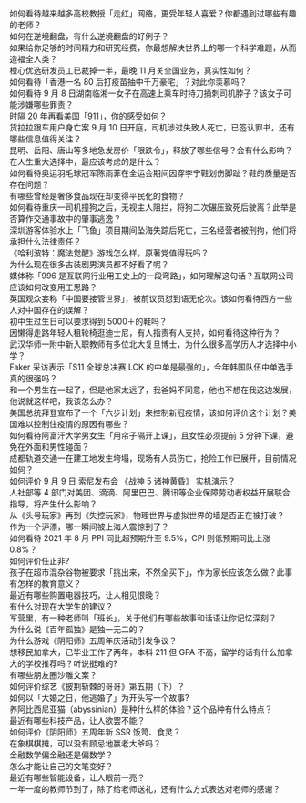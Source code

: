 如何看待越来越多高校教授「走红」网络，更受年轻人喜爱？你都遇到过哪些有趣的老师？  
如何在逆境翻盘，有什么逆境翻盘的好例子？  
如果给你足够的时间精力和研究经费，你最想解决世界上的哪一个科学难题，从而造福全人类？  
橙心优选研发员工已裁掉一半，最晚 11 月关全国业务，真实性如何？  
如何看待「香港一名 80 后打疫苗抽中千万豪宅」？对此你羡慕吗？  
如何看待 9 月 8 日湖南临湘一女子在高速上乘车时持刀捅刺司机脖子？该女子可能涉嫌哪些罪责？  
时隔 20 年再看美国「911」，你的感受如何？  
货拉拉跟车用户身亡案 9 月 10 日开庭，司机涉过失致人死亡，已签认罪书，还有哪些信息值得关注？  
昆明、岳阳、唐山等多地急发房价「限跌令」，释放了哪些信号？会有什么影响？  
在人生重大选择中，最应该考虑的是什么？  
如何看待奥运羽毛球冠军陈雨菲在全运会期间因穿李宁鞋划伤脚趾？鞋的质量是否存在问题？  
有哪些曾经是奢侈食品现在却变得平民化的食物？  
如何看待重庆一司机撞狗之后，无视主人阻拦，将狗二次碾压致死后驶离？此举是否算作交通事故中的肇事逃逸？  
深圳游客体验水上「飞鱼」项目期间坠海失踪后死亡，三名经营者被刑拘，他们将承担什么法律责任？  
《哈利波特：魔法觉醒》游戏怎么样，原著党值得玩吗？  
为什么现在很多古装剧男演员都不好看了呢？  
媒体称「996 是互联网行业用工史上的一段弯路」，如何理解这句话？互联网公司应该如何改变用工思路？  
英国观众妄称「中国要接管世界」，被前议员怼到语无伦次。该如何看待西方一些人对中国存在的误解？  
初中生过生日可以要求得到 5000＋的鞋吗？  
因懒得走路年轻人租轮椅逛迪士尼，有人指责有人支持，如何看待这种行为？  
武汉华师一附中新入职教师有多位北大复旦博士，为什么很多高学历人才选择中小学？  
Faker 采访表示「S11 全球总决赛 LCK 的中单是最强的」，今年韩国队伍中单选手真的很强吗？  
和一个男生在一起了，但是他家太远了，我爸妈不同意，他也不想在我这边发展，他说就这样吧，我该怎么办？  
美国总统拜登宣布了一个「六步计划」来控制新冠疫情，该如何评价这个计划？美国难以控制住疫情的原因有哪些？  
如何看待阿富汗大学男女生「用帘子隔开上课」，且女性必须提前 5 分钟下课，避免在外面和男性碰面？  
成都轨道交通一在建工地发生垮塌，现场有人员伤亡，抢险工作已展开，目前情况如何？  
如何评价 9 月 9 日 索尼发布会 《战神 5 诸神黄昏》 实机演示？  
人社部等 4 部门对美团、滴滴、阿里巴巴、腾讯等企业保障劳动者权益开展联合指导，将产生什么影响？  
从《头号玩家》再到《失控玩家》，物理世界与虚拟世界的墙是否正在被打破？  
作为一个沪漂，哪一瞬间被上海人震惊到了？  
如何看待 2021 年 8 月 PPI 同比超预期升至 9.5%，CPI 则低预期同比上涨 0.8%？  
如何评价任正非?  
孩子在超市混杂谷物被要求「挑出来，不然全买下」，作为家长应该怎么做？此事有怎样的教育意义？  
最近有哪些购置电器技巧，让人相见恨晚？  
有什么对现在大学生的建议？  
军营里，有一种老师叫「班长」，关于他们有哪些故事和话语让你记忆深刻？  
为什么说《百年孤独》是独一无二的？  
为什么游戏《阴阳师》五周年庆活动引发争议？  
想移民加拿大，已毕业工作了两年，本科 211 但 GPA 不高，留学的话有什么加拿大的学校推荐吗？听说挺难的?  
有哪些朋友圈沙雕文案？  
如何评价综艺《披荆斩棘的哥哥》第五期（下）？  
如何以「大婚之日，他逃婚了」为开头写一个故事?  
养阿比西尼亚猫（abyssinian）是种什么样的体验？这个品种有什么特点？  
最近有哪些科技产品，让人欲罢不能？  
如何评价《阴阳师》五周年新 SSR 饭笥、食灵？  
在象棋棋摊，可以没有顾忌地赢老大爷吗？  
金融数学偏金融还是偏数学？  
怎么才能让自己的文笔变好？  
最近有哪些智能设备，让人眼前一亮？  
一年一度的教师节到了，除了给老师送礼，还有什么方式表达对老师的感谢？  
